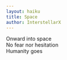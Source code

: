```yaml
---
layout: haiku
title: Space
author: InterstellarX
---
```


Onward into space<br>
No fear nor hesitation<br>
Humanity goes<br>
